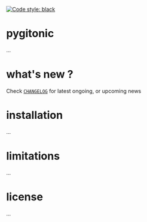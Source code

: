 [![Code style: black](https://img.shields.io/badge/code%20style-black-000000.svg)](https://github.com/psf/black)

# pygitonic 

...

# what's new ?

Check
[`CHANGELOG`](https://github.com/kr-g/pygitonic/blob/master/CHANGELOG.md)
for latest ongoing, or upcoming news


# installation

...


# limitations

...


# license

...
